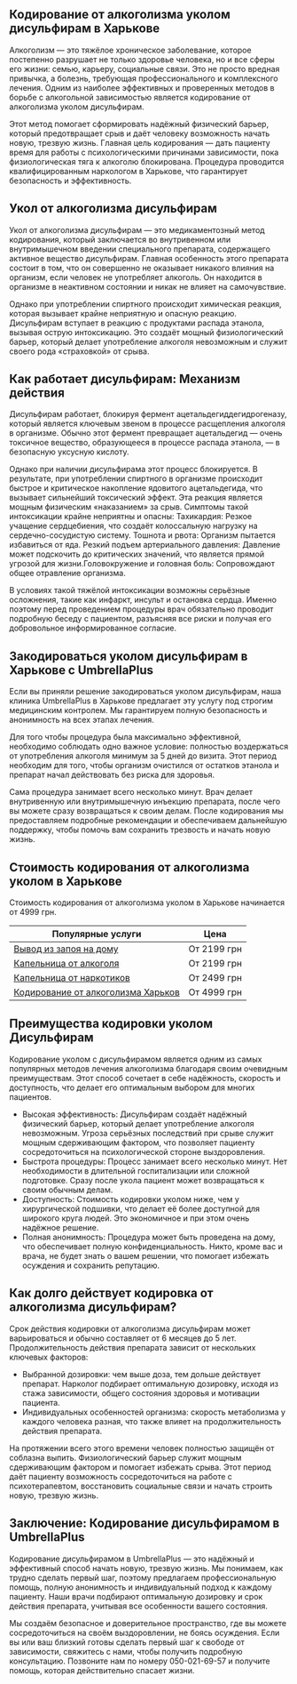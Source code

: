 
## Кодирование от алкоголизма уколом дисульфирам в Харькове

Алкоголизм — это тяжёлое хроническое заболевание, которое постепенно разрушает не только здоровье человека, но и все сферы его жизни: семью, карьеру, социальные связи. Это не просто вредная привычка, а болезнь, требующая профессионального и комплексного лечения. Одним из наиболее эффективных и проверенных методов в борьбе с алкогольной зависимостью является кодирование от алкоголизма уколом дисульфирам.

Этот метод помогает сформировать надёжный физический барьер, который предотвращает срыв и даёт человеку возможность начать новую, трезвую жизнь. Главная цель кодирования — дать пациенту время для работы с психологическими причинами зависимости, пока физиологическая тяга к алкоголю блокирована. Процедура проводится квалифицированным наркологом в Харькове, что гарантирует безопасность и эффективность.

## Укол от алкоголизма дисульфирам

Укол от алкоголизма дисульфирам — это медикаментозный метод кодирования, который заключается во внутривенном или внутримышечном введении специального препарата, содержащего активное вещество дисульфирам. Главная особенность этого препарата состоит в том, что он совершенно не оказывает никакого влияния на организм, если человек не употребляет алкоголь. Он находится в организме в неактивном состоянии и никак не влияет на самочувствие.

Однако при употреблении спиртного происходит химическая реакция, которая вызывает крайне неприятную и опасную реакцию. Дисульфирам вступает в реакцию с продуктами распада этанола, вызывая острую интоксикацию. Это создаёт мощный физиологический барьер, который делает употребление алкоголя невозможным и служит своего рода «страховкой» от срыва.

## Как работает дисульфирам: Механизм действия

Дисульфирам работает, блокируя фермент ацетальдегиддегидрогеназу, который является ключевым звеном в процессе расщепления алкоголя в организме. Обычно этот фермент превращает ацетальдегид — очень токсичное вещество, образующееся в процессе распада этанола, — в безопасную уксусную кислоту.

Однако при наличии дисульфирама этот процесс блокируется. В результате, при употреблении спиртного в организме происходит быстрое и критическое накопление ядовитого ацетальдегида, что вызывает сильнейший токсический эффект. Эта реакция является мощным физическим «наказанием» за срыв. Симптомы такой интоксикации крайне неприятны и опасны: Тахикардия: Резкое учащение сердцебиения, что создаёт колоссальную нагрузку на сердечно-сосудистую систему. Тошнота и рвота: Организм пытается избавиться от яда. Резкий подъем артериального давления: Давление может подскочить до критических значений, что является прямой угрозой для жизни.Головокружение и головная боль: Сопровождают общее отравление организма.

В условиях такой тяжёлой интоксикации возможны серьёзные осложнения, такие как инфаркт, инсульт и остановка сердца. Именно поэтому перед проведением процедуры врач обязательно проводит подробную беседу с пациентом, разъясняя все риски и получая его добровольное информированное согласие.

## Закодироваться уколом дисульфирам в Харькове с UmbrellaPlus

Если вы приняли решение закодироваться уколом дисульфирам, наша клиника UmbrellaPlus в Харькове предлагает эту услугу под строгим медицинским контролем. Мы гарантируем полную безопасность и анонимность на всех этапах лечения.

Для того чтобы процедура была максимально эффективной, необходимо соблюдать одно важное условие: полностью воздержаться от употребления алкоголя минимум за 5 дней до визита. Этот период необходим для того, чтобы организм очистился от остатков этанола и препарат начал действовать без риска для здоровья.

Сама процедура занимает всего несколько минут. Врач делает внутривенную или внутримышечную инъекцию препарата, после чего вы можете сразу возвращаться к своим делам. После кодирования мы предоставляем подробные рекомендации и обеспечиваем дальнейшую поддержку, чтобы помочь вам сохранить трезвость и начать новую жизнь.

## Стоимость кодирования от алкоголизма уколом в Харькове

Стоимость кодирования от алкоголизма уколом в Харькове начинается от 4999 грн.

| Популярные услуги                                                                                          | Цена        |
| ---------------------------------------------------------------------------------------------------------- | ----------- |
| [Вывод из запоя на дому](https://umbrella-plus.com.ua/kharkiv/vivod-iz-zapoia-na-domy-kharkiv/)            | От 2199 грн |
| [Капельница от алкоголя](https://umbrella-plus.com.ua/kharkiv/kapelnica_ot_alkogola_na_domy_kharkiv/)      | От 2199 грн |
| [Капельница от наркотиков](https://umbrella-plus.com.ua/kharkiv/kap-ot-nark-kharkiv/)                      | От 2499 грн |
| [Кодирование от алкоголизма Харьков](https://umbrella-plus.com.ua/kharkiv/kodirovka-ot-alkogolia-kharkiv/) | От 4999 грн |

## Преимущества кодировки уколом Дисульфирам

Кодирование уколом с дисульфирамом является одним из самых популярных методов лечения алкоголизма благодаря своим очевидным преимуществам. Этот способ сочетает в себе надёжность, скорость и доступность, что делает его оптимальным выбором для многих пациентов.

* Высокая эффективность: Дисульфирам создаёт надёжный физический барьер, который делает употребление алкоголя невозможным. Угроза серьёзных последствий при срыве служит мощным сдерживающим фактором, что позволяет пациенту сосредоточиться на психологической стороне выздоровления.
* Быстрота процедуры: Процесс занимает всего несколько минут. Нет необходимости в длительной госпитализации или сложной подготовке. Сразу после укола пациент может возвращаться к своим обычным делам.
* Доступность: Стоимость кодировки уколом ниже, чем у хирургической подшивки, что делает её более доступной для широкого круга людей. Это экономичное и при этом очень надёжное решение.
* Полная анонимность: Процедура может быть проведена на дому, что обеспечивает полную конфиденциальность. Никто, кроме вас и врача, не будет знать о вашем решении, что помогает избежать осуждения и сохранить репутацию.

## Как долго действует кодировка от алкоголизма дисульфирам?

Срок действия кодировки от алкоголизма дисульфирам может варьироваться и обычно составляет от 6 месяцев до 5 лет. Продолжительность действия препарата зависит от нескольких ключевых факторов:

* Выбранной дозировки: чем выше доза, тем дольше действует препарат. Нарколог подбирает оптимальную дозировку, исходя из стажа зависимости, общего состояния здоровья и мотивации пациента.
* Индивидуальных особенностей организма: скорость метаболизма у каждого человека разная, что также влияет на продолжительность действия препарата.

На протяжении всего этого времени человек полностью защищён от соблазна выпить. Физиологический барьер служит мощным сдерживающим фактором и помогает избежать срыва. Этот период даёт пациенту возможность сосредоточиться на работе с психотерапевтом, восстановить социальные связи и начать строить новую, трезвую жизнь.

## Заключение: Кодирование дисульфирамом в UmbrellaPlus

Кодирование дисульфирамом в UmbrellaPlus — это надёжный и эффективный способ начать новую, трезвую жизнь. Мы понимаем, как трудно сделать первый шаг, поэтому предлагаем профессиональную помощь, полную анонимность и индивидуальный подход к каждому пациенту. Наши врачи подбирают оптимальную дозировку и срок действия препарата, учитывая все особенности вашего состояния.

Мы создаём безопасное и доверительное пространство, где вы можете сосредоточиться на своём выздоровлении, не боясь осуждения. Если вы или ваш близкий готовы сделать первый шаг к свободе от зависимости, свяжитесь с нами, чтобы получить подробную консультацию. Позвоните нам по номеру 050-021-69-57 и получите помощь, которая действительно спасает жизни.
